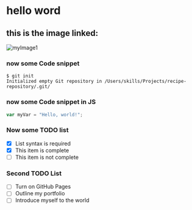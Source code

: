 # hello word
## this is the image linked:
![myImage1](https://i.etsystatic.com/12332006/r/il/056f20/1084203948/il_794xN.1084203948_157i.jpg)


### now some Code snippet
```
$ git init
Initialized empty Git repository in /Users/skills/Projects/recipe-repository/.git/
```

### now some Code snippet in JS
``` javascript
var myVar = "Hello, world!";
```

### Now some TODO list
- [x] List syntax is required
- [x] This item is complete
- [ ] This item is not complete

### Second TODO List
- [ ] Turn on GitHub Pages
- [ ] Outline my portfolio
- [ ] Introduce myself to the world
